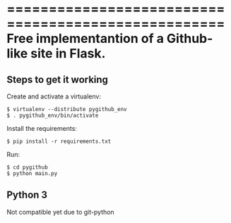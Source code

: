====================================================
Free implementantion of a Github-like site in Flask.
====================================================

Steps to get it working
-----------------------

Create and activate a virtualenv:

    $ virtualenv --distribute pygithub_env
    $ . pygithub_env/bin/activate

Install the requirements:

    $ pip install -r requirements.txt

Run:

    $ cd pygithub
    $ python main.py


Python 3
--------

Not compatible yet due to git-python

